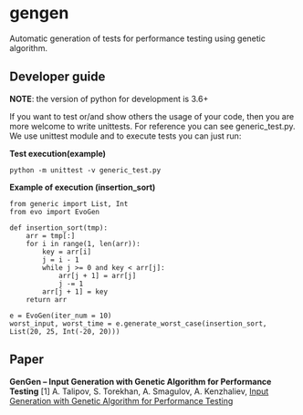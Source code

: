 # gengen
Automatic generation of tests for performance testing using genetic algorithm.

## Developer guide

**NOTE**: the version of python for development is 3.6+

If you want to test or/and show others the usage of your code, then you are more welcome to write unittests.
For reference you can see generic_test.py. We use unittest module and to execute tests you can just run:

**Test execution(example)**
```
python -m unittest -v generic_test.py
```

**Example of execution (insertion_sort)**
```
from generic import List, Int
from evo import EvoGen

def insertion_sort(tmp):
    arr = tmp[:]
    for i in range(1, len(arr)):
        key = arr[i]
        j = i - 1
        while j >= 0 and key < arr[j]:
            arr[j + 1] = arr[j]
            j -= 1
        arr[j + 1] = key
    return arr

e = EvoGen(iter_num = 10)
worst_input, worst_time = e.generate_worst_case(insertion_sort, List(20, 25, Int(-20, 20)))
```

## Paper

**GenGen – Input Generation with Genetic Algorithm for Performance Testing**
[1] A. Talipov, S. Torekhan, A. Smagulov, A. Kenzhaliev,  [Input Generation with Genetic Algorithm for Performance Testing](GenGenPaper.pdf)